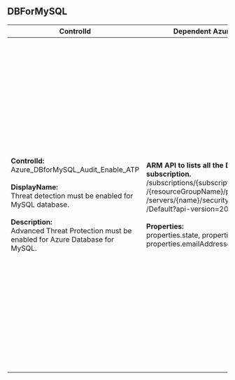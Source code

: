 ## DBForMySQL

| ControlId | Dependent Azure API(s) and Properties | Control spec |
|-----------|-------------------------------------|------------------|
| <b>ControlId:</b><br>Azure_DBforMySQL_Audit_Enable_ATP<br><br><b>DisplayName:</b><br>Threat detection must be enabled for MySQL database.<br><br><b>Description: </b><br> Advanced Threat Protection must be enabled for Azure Database for MySQL. |<b> ARM API to lists all the DBForMySQL under the<br> subscription. </b> </br> /subscriptions/{subscriptionId}/resourceGroups<br>/{resourceGroupName}/providers/Microsoft.DBforMySQL<br>/servers/{name}/securityAlertPolicies<br>/Default?api-version=2017-12-01 <br><br><b>Properties:</b><br> properties.state, properties.emailAccountAdmins,<br> properties.emailAddresses, properties.disabledAlerts | <b>Scope: </b> Applies to all tiers of MySQL database except Basic pricing tier. <br><br><b>Config: </b> UnsupportedTier: Basic<br><br> <b>Passed: </b><br> a. ATP is enabled <br> *and* <br> b. Email to account admin is also enabled. <br><br> <b>Failed: </b><br> a. MySQL database is using Basic pricing tier.  <br> *or* <br> b. ATP is disabled <br> *or* <br> c. ATP is enabled but <br> 1. 'Email notifications to admins' is disabled as well as explicit email(s) are not configured. <br> 2. All 'Advanced threat protection types' are not enabled.| 
